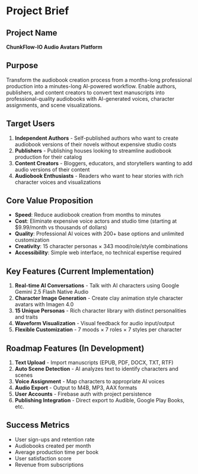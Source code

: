 # Project Brief

## Project Name
**ChunkFlow-IO Audio Avatars Platform**

## Purpose

Transform the audiobook creation process from a months-long professional production into a minutes-long AI-powered workflow. Enable authors, publishers, and content creators to convert text manuscripts into professional-quality audiobooks with AI-generated voices, character assignments, and scene visualizations.

## Target Users

1. **Independent Authors** - Self-published authors who want to create audiobook versions of their novels without expensive studio costs
2. **Publishers** - Publishing houses looking to streamline audiobook production for their catalog
3. **Content Creators** - Bloggers, educators, and storytellers wanting to add audio versions of their content
4. **Audiobook Enthusiasts** - Readers who want to hear stories with rich character voices and visualizations

## Core Value Proposition

- **Speed**: Reduce audiobook creation from months to minutes
- **Cost**: Eliminate expensive voice actors and studio time (starting at $9.99/month vs thousands of dollars)
- **Quality**: Professional AI voices with 200+ base options and unlimited customization
- **Creativity**: 15 character personas × 343 mood/role/style combinations
- **Accessibility**: Simple web interface, no technical expertise required

## Key Features (Current Implementation)

1. **Real-time AI Conversations** - Talk with AI characters using Google Gemini 2.5 Flash Native Audio
2. **Character Image Generation** - Create clay animation style character avatars with Imagen 4.0
3. **15 Unique Personas** - Rich character library with distinct personalities and traits
4. **Waveform Visualization** - Visual feedback for audio input/output
5. **Flexible Customization** - 7 moods × 7 roles × 7 styles per character

## Roadmap Features (In Development)

1. **Text Upload** - Import manuscripts (EPUB, PDF, DOCX, TXT, RTF)
2. **Auto Scene Detection** - AI analyzes text to identify characters and scenes
3. **Voice Assignment** - Map characters to appropriate AI voices
4. **Audio Export** - Output to M4B, MP3, AAX formats
5. **User Accounts** - Firebase auth with project persistence
6. **Publishing Integration** - Direct export to Audible, Google Play Books, etc.

## Success Metrics

- User sign-ups and retention rate
- Audiobooks created per month
- Average production time per book
- User satisfaction score
- Revenue from subscriptions
